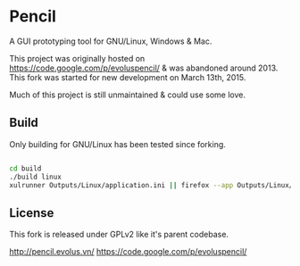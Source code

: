 # Pencil

A GUI prototyping tool for GNU/Linux, Windows & Mac.

This project was originally hosted on https://code.google.com/p/evoluspencil/ &
was abandoned around 2013. This fork was started for new development on March
13th, 2015.

Much of this project is still unmaintained & could use some love.

## Build

Only building for GNU/Linux has been tested since forking.

```bash

cd build
./build linux
xulrunner Outputs/Linux/application.ini || firefox --app Outputs/Linux/application.ini

```

## License

This fork is released under GPLv2 like it's parent codebase.

http://pencil.evolus.vn/
https://code.google.com/p/evoluspencil/
